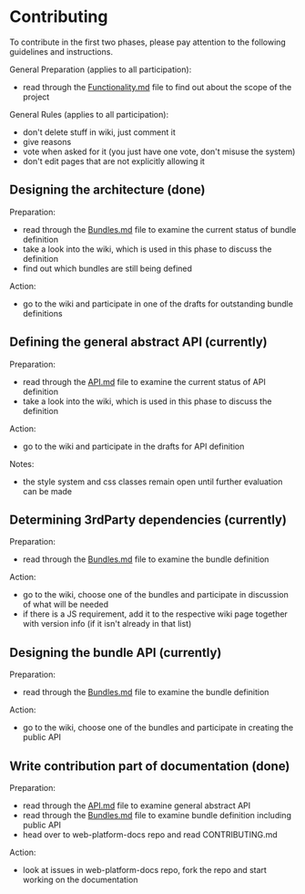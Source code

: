 # Contributing

To contribute in the first two phases, please pay attention to the following
guidelines and instructions.

General Preparation (applies to all participation):

* read through the [Functionality.md](design/Functionality.md) file to find out
  about the scope of the project

General Rules (applies to all participation):
        
* don't delete stuff in wiki, just comment it
* give reasons
* vote when asked for it (you just have one vote, don't misuse the system)
* don't edit pages that are not explicitly allowing it 

## Designing the architecture (done)
Preparation:

* read through the [Bundles.md](design/Bundles.md) file to examine the current
  status of bundle definition
* take a look into the wiki, which is used in this phase to discuss the 
  definition
* find out which bundles are still being defined

Action:

* go to the wiki and participate in one of the drafts for outstanding
  bundle definitions

## Defining the general abstract API (currently)
Preparation:

* read through the [API.md](design/API.md) file to examine the current
  status of API definition
* take a look into the wiki, which is used in this phase to discuss the 
  definition

Action:

* go to the wiki and participate in the drafts for API definition

Notes:

* the style system and css classes remain open until further evaluation can be made

## Determining 3rdParty dependencies (currently)
Preparation:

* read through the [Bundles.md](design/Bundles.md) file to examine the bundle 
  definition

Action:

* go to the wiki, choose one of the bundles and participate in discussion
  of what will be needed
* if there is a JS requirement, add it to the respective wiki page together
  with version info (if it isn't already in that list)

## Designing the bundle API (currently)
Preparation:

* read through the [Bundles.md](design/Bundles.md) file to examine the bundle 
  definition
  
Action:

* go to the wiki, choose one of the bundles and participate in creating
  the public API

## Write contribution part of documentation (done)
Preparation:

* read through the [API.md](design/API.md) file to examine general abstract API
* read through the [Bundles.md](design/Bundles.md) file to examine bundle definition
  including public API
* head over to web-platform-docs repo and read CONTRIBUTING.md

Action:

* look at issues in web-platform-docs repo, fork the repo and start working
  on the documentation


